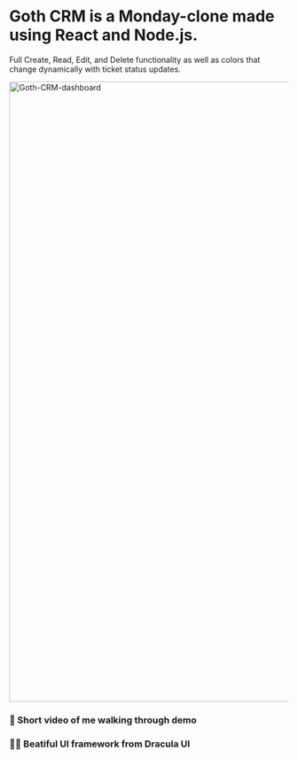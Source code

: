 # Goth CRM is a Monday-clone made using React and Node.js. 

Full Create, Read, Edit, and Delete functionality as well as colors that change dynamically with ticket status updates. 

<img width="1119" alt="Goth-CRM-dashboard" src="https://user-images.githubusercontent.com/36191945/226951409-42e8ec95-4363-48f1-8b24-1e0fdabf32c3.png">

### :movie_camera: Short video of me walking through demo
### 🧛‍♂️ Beatiful UI framework from Dracula UI
